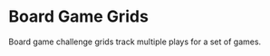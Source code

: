 # Board Game Grids

Board game challenge grids track multiple plays for a set of games.

<ClientOnly>
<BoardGameGridBrowser />
</ClientOnly>